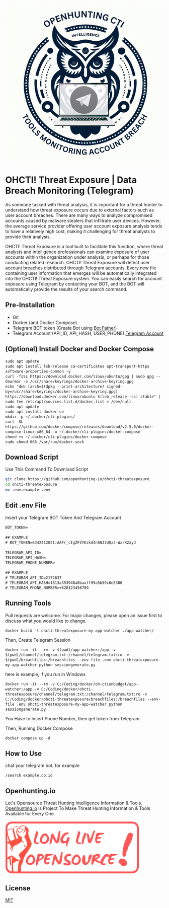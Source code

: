 ![OHCTI Threat Exposure](https://github.com/openhunting-io/ohcti-threatexposure/blob/master/img/logo.png)
# OHCTI! Threat Exposure | Data Breach Monitoring (Telegram)
As someone tasked with threat analysis, it is important for a threat hunter to understand how threat exposure occurs due to external factors such as user account breaches. There are many ways to analyze compromised accounts caused by malware stealers that infiltrate user devices. However, the average service provider offering user account exposure analysis tends to have a relatively high cost, making it challenging for threat analysts to provide their analysis.

OHCTI! Threat Exposure is a tool built to facilitate this function, where threat analysts and intelligence professionals can examine exposure of user accounts within the organization under analysis, or perhaps for those conducting related research. OHCTI! Threat Exposure will detect user account breaches distributed through Telegram accounts. Every new file containing user information that emerges will be automatically integrated into the OHCTI! Threat Exposure system. You can easily search for account exposure using Telegram by contacting your BOT, and the BOT will automatically provide the results of your search command.

## Pre-Installation
- Git
- Docker (and Docker Compose)
- Telegram BOT token (Create Bot using [Bot Father](https://t.me/BotFather))
- Telegram Account (API_ID, API_HASH, USER_PHONE) [Telegram Account](https://my.telegram.org/auth)

## (Optional) Install Docker and Docker Compose
```
sudo apt update
sudo apt install lsb-release ca-certificates apt-transport-https software-properties-common -y
curl -fsSL https://download.docker.com/linux/ubuntu/gpg | sudo gpg --dearmor -o /usr/share/keyrings/docker-archive-keyring.gpg
echo "deb [arch=$(dpkg --print-architecture) signed-by=/usr/share/keyrings/docker-archive-keyring.gpg] https://download.docker.com/linux/ubuntu $(lsb_release -cs) stable" | sudo tee /etc/apt/sources.list.d/docker.list > /dev/null
sudo apt update
sudo apt install docker-ce
mkdir -p ~/.docker/cli-plugins/
curl -SL https://github.com/docker/compose/releases/download/v2.5.0/docker-compose-linux-x86_64 -o ~/.docker/cli-plugins/docker-compose
chmod +x ~/.docker/cli-plugins/docker-compose
sudo chmod 666 /var/run/docker.sock
```

## Download Script

Use This Command To Download Script

```bash
git clone https://github.com/openhunting-io/ohcti-threatexposure
cd ohcti-threatexposure
mv .env.example .env
```

## Edit .env File
Insert your Telegram BOT Token And Telegram Account

```
BOT_TOKEN=

## EXAMPLE
# BOT_TOKEN=6342412021:AAFr_cIgZFZYKzkdIn6NJ3UQzJ-WxrK2ayd

TELEGRAM_API_ID=
TELEGRAM_API_HASH=
TELEGRAM_PHONE_NUMBER=

## EXAMPLE
# TELEGRAM_API_ID=2172637
# TELEGRAM_API_HASH=1813a353948a0baaff99a5b59c6e5380
# TELEGRAM_PHONE_NUMBER=+628123456789

```

## Running Tools

Pull requests are welcome. For major changes, please open an issue first
to discuss what you would like to change.

```
docker build -t ohcti-threatexposure-my-app-watcher ./app-watcher/
```
Then, Create Telegram Session
```
docker run -it --rm -v $(pwd)/app-watcher:/app -v $(pwd)/channel/telegram.txt:/channel/telegram.txt:ro -v $(pwd)/breachfiles:/breachfiles --env-file .env ohcti-threatexposure-my-app-watcher python sessiongenerate.py
```

here is example, if you run in Windows

```
docker run -it --rm -v C:/Coding/docker/oh-ctionbudget/app-watcher:/app -v C:/Coding/docker/ohcti-threatexposure/channel/telegram.txt:/channel/telegram.txt:ro -v C:/Coding/docker/ohcti-threatexposure/breachfiles:/breachfiles --env-file .env ohcti-threatexposure-my-app-watcher python sessiongenerate.py
```

You Have to Insert Phone Number, then get token from Telegram.

Then, Running Docker Compose
```
docker compose up -d
```

## How to Use

chat your telegram bot, for example

```
/search example.co.id
```


## Openhunting.io
Let's Opensource Threat Hunting Intelligence Information & Tools.
[Openhunting.io](https://openhunting.io/) is Project To Make Threat Hunting Information & Tools Available for Every One

![Long Live Opensource](https://github.com/openhunting-io/ohcti-threatexposure/blob/master/img/longliveopensource.png)


## License

[MIT](https://choosealicense.com/licenses/mit/)
